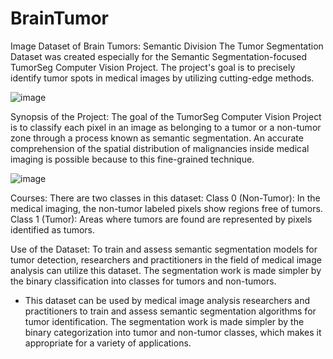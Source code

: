 # BrainTumor
Image Dataset of Brain Tumors: Semantic Division
The Tumor Segmentation Dataset was created especially for the Semantic Segmentation-focused TumorSeg Computer Vision Project. The project's goal is to precisely identify tumor spots in medical images by utilizing cutting-edge methods.

![image](https://github.com/QuocHuy-1602/BrainTumor/assets/85740715/cfef0a40-6c39-44b5-81dc-0f362ec18e8e)


Synopsis of the Project:
The goal of the TumorSeg Computer Vision Project is to classify each pixel in an image as belonging to a tumor or a non-tumor zone through a process known as semantic segmentation. An accurate comprehension of the spatial distribution of malignancies inside medical imaging is possible because to this fine-grained technique.

![image](https://github.com/QuocHuy-1602/BrainTumor/assets/85740715/f2e165dc-6332-4d76-9b93-b4256170049b)

Courses:
There are two classes in this dataset:
Class 0 (Non-Tumor): In the medical imaging, the non-tumor labeled pixels show regions free of tumors.
Class 1 (Tumor): Areas where tumors are found are represented by pixels identified as tumors.

Use of the Dataset: To train and assess semantic segmentation models for tumor detection, researchers and practitioners in the field of medical image analysis can utilize this dataset. The segmentation work is made simpler by the binary classification into classes for tumors and non-tumors.

 * This dataset can be used by medical image analysis researchers and practitioners to train and assess semantic segmentation algorithms for tumor identification. The segmentation work is made simpler by the binary categorization into tumor and non-tumor classes, which makes it appropriate for a variety of applications.
